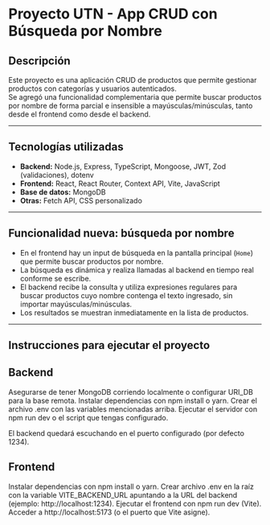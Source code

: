 # Proyecto UTN - App CRUD con Búsqueda por Nombre

## Descripción

Este proyecto es una aplicación CRUD de productos que permite gestionar productos con categorías y usuarios autenticados.  
Se agregó una funcionalidad complementaria que permite buscar productos por nombre de forma parcial e insensible a mayúsculas/minúsculas, tanto desde el frontend como desde el backend.

---

## Tecnologías utilizadas

- **Backend:** Node.js, Express, TypeScript, Mongoose, JWT, Zod (validaciones), dotenv  
- **Frontend:** React, React Router, Context API, Vite, JavaScript  
- **Base de datos:** MongoDB  
- **Otras:** Fetch API, CSS personalizado

---

## Funcionalidad nueva: búsqueda por nombre

- En el frontend hay un input de búsqueda en la pantalla principal (`Home`) que permite buscar productos por nombre.  
- La búsqueda es dinámica y realiza llamadas al backend en tiempo real conforme se escribe.  
- El backend recibe la consulta y utiliza expresiones regulares para buscar productos cuyo nombre contenga el texto ingresado, sin importar mayúsculas/minúsculas.  
- Los resultados se muestran inmediatamente en la lista de productos.

---


## Instrucciones para ejecutar el proyecto
## Backend
Asegurarse de tener MongoDB corriendo localmente o configurar URI_DB para la base remota.
Instalar dependencias con npm install o yarn.
Crear el archivo .env con las variables mencionadas arriba.
Ejecutar el servidor con npm run dev o el script que tengas configurado.

El backend quedará escuchando en el puerto configurado (por defecto 1234).

## Frontend
Instalar dependencias con npm install o yarn.
Crear archivo .env en la raíz con la variable VITE_BACKEND_URL apuntando a la URL del backend (ejemplo: http://localhost:1234).
Ejecutar el frontend con npm run dev (Vite).
Acceder a http://localhost:5173 (o el puerto que Vite asigne).
